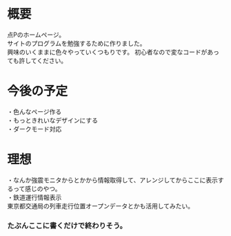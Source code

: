 # 概要
点Pのホームページ。  
サイトのプログラムを勉強するために作りました。  
興味のいくままに色々やっていくつもりです。
初心者なので変なコードがあっても許してください。
# 今後の予定
・色んなページ作る  
・もっときれいなデザインにする  
・ダークモード対応
# 理想
・なんか強震モニタからとかから情報取得して、アレンジしてからここに表示するって感じのやつ。  
・鉄道運行情報表示  
東京都交通局の列車走行位置オープンデータとかも活用してみたい。  
  
### たぶんここに書くだけで終わりそう。
